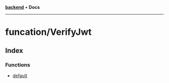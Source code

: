 [**backend**](../../README.md) • **Docs**

***

# funcation/VerifyJwt

## Index

### Functions

- [default](functions/default.md)
